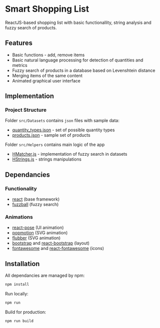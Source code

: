 # Smart Shopping List

ReactJS-based shopping list with basic functionallity, string analysis and fuzzy search of products.

## Features
- Basic functions - add, remove items
- Basic natural language processing for detection of quantities and metrics
- Fuzzy search of products in a database based on Levenshtein distance
- Merging items of the same content
- Animated graphical user interface

## Implementation
### Project Structure
Folder `src/Datasets` contains `json` files with sample data:
- [quantity_types.json](src/Datasets/quantity_types.json) - set of possible quantity types
- [products.json](src/Datasets/products.json) - sample set of products

Folder `src/Helpers` contains main logic of the app
- [HMatcher.js](src/Helpers/HMatcher.js) - implementation of fuzzy search in datasets
- [HStrings.js](src/Helpers/HStrings.js) - strings manipulations

## Dependancies
### Functionality
- [react](https://www.npmjs.com/package/react) (base framework)
- [fuzzball](https://www.npmjs.com/package/fuzzball) (fuzzy search)
### Animations
- [react-pose](https://www.npmjs.com/package/react-pose) (UI animation)
- [popmotion](https://www.npmjs.com/package/popmotion) (SVG animation)
- [flubber](https://www.npmjs.com/package/flubber) (SVG animation)
- [bootstrap](https://www.npmjs.com/package/bootstrap) and [react-bootstrap](https://www.npmjs.com/package/react-bootstrap) (layout)
- [fontawesome](https://fontawesome.com) and [react-fontawesome](https://github.com/FortAwesome/react-fontawesome) (icons)

## Installation
All dependancies are managed by npm:
```bash
npm install
```

Run locally:
```bash
npm run
```

Build for production:
```bash
npm run build
```
